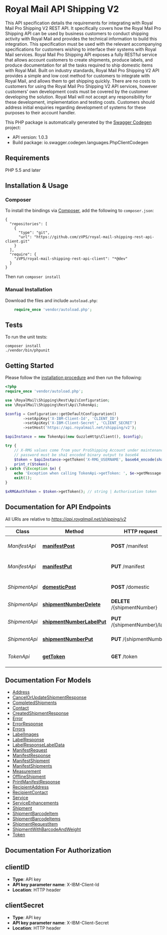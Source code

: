 # Royal Mail API Shipping V2
This API specification details the requirements for integrating with Royal Mail Pro Shipping V2 REST API. It specifically covers how the Royal Mail Pro Shipping API can be used by business customers to conduct shipping activity with Royal Mail and provides the technical information to build this integration. This specification must be used with the relevant accompanying specifications for customers wishing to interface their systems with Royal Mail services.  Royal Mail Pro Shipping API exposes a fully RESTful service that allows account customers to create shipments, produce labels, and produce documentation for all the tasks required to ship domestic items with Royal Mail. Built on industry standards, Royal Mail Pro Shipping V2 API provides a simple and low cost method for customers to integrate with Royal Mail, and allows them to get shipping quickly.  There are no costs to customers for using the Royal Mail Pro Shipping V2 API services, however customers’ own development costs must be covered by the customer developing the solution. Royal Mail will not accept any responsibility for these development, implementation and testing costs. Customers should address initial enquiries regarding development of systems for these purposes to their account handler.

This PHP package is automatically generated by the [Swagger Codegen](https://github.com/swagger-api/swagger-codegen) project:

- API version: 1.0.3
- Build package: io.swagger.codegen.languages.PhpClientCodegen

## Requirements

PHP 5.5 and later

## Installation & Usage
### Composer

To install the bindings via [Composer](http://getcomposer.org/), add the following to `composer.json`:

```
{
  "repositories": [
    {
      "type": "git",
      "url": "https://github.com/zVPS/royal-mail-shipping-rest-api-client.git"
    }
  ],
  "require": {
    "zVPS/royal-mail-shipping-rest-api-client": "*@dev"
  }
}
```

Then run `composer install`

### Manual Installation

Download the files and include `autoload.php`:

```php
    require_once 'vendor/autoload.php';
```

## Tests

To run the unit tests:

```
composer install
./vendor/bin/phpunit
```

## Getting Started

Please follow the [installation procedure](#installation--usage) and then run the following:

```php
<?php
require_once 'vendor/autoload.php';

use \RoyalMail\Shipping\Rest\Api\Configuration;
use \RoyalMail\Shipping\Rest\Api\TokenApi;

$config = Configuration::getDefaultConfiguration()
        ->setApiKey('X-IBM-Client-Id', 'CLIENT_ID')
        ->setApiKey('X-IBM-Client-Secret', 'CLIENT_SECRET')
        ->setHost('https://api.royalmail.net/shipping/v2');

$apiInstance = new TokenApi(new GuzzleHttp\Client(), $config);

try {
    // X-RMG values come from your ProShipping Account under maintenance->posting locations->api security
    // password must be sha1 encoded binary output to base64
    $token = $apiInstance->getToken('X-RMG_USERNAME', base64_encode(sha1('X-RMG_PASSWORD', true))); 
    print_r($token);
} catch (\Exception $e) {
    echo 'Exception when calling TokenApi->getToken: ', $e->getMessage(), PHP_EOL;
    exit(1);
}

$xRMGAuthToken = $token->getToken(); // string | Authorisation token
```

## Documentation for API Endpoints

All URIs are relative to *https://api.royalmail.net/shipping/v2*

Class | Method | HTTP request | Description
------------ | ------------- | ------------- | -------------
*ManifestApi* | [**manifestPost**](docs/Api/ManifestApi.md#manifestpost) | **POST** /manifest | Create shipping manifest.
*ManifestApi* | [**manifestPut**](docs/Api/ManifestApi.md#manifestput) | **PUT** /manifest | Create manifest label.
*ShipmentApi* | [**domesticPost**](docs/Api/ShipmentApi.md#domesticpost) | **POST** /domestic | Operation to create a shipment
*ShipmentApi* | [**shipmentNumberDelete**](docs/Api/ShipmentApi.md#shipmentnumberdelete) | **DELETE** /{shipmentNumber} | Cancel a shipment.
*ShipmentApi* | [**shipmentNumberLabelPut**](docs/Api/ShipmentApi.md#shipmentnumberlabelput) | **PUT** /{shipmentNumber}/label | Create shipment label.
*ShipmentApi* | [**shipmentNumberPut**](docs/Api/ShipmentApi.md#shipmentnumberput) | **PUT** /{shipmentNumber} | Update a shipment.
*TokenApi* | [**getToken**](docs/Api/TokenApi.md#gettoken) | **GET** /token | Method to get a JWT token


## Documentation For Models

 - [Address](docs/Model/Address.md)
 - [CancelOrUpdateShipmentResponse](docs/Model/CancelOrUpdateShipmentResponse.md)
 - [CompletedShipments](docs/Model/CompletedShipments.md)
 - [Contact](docs/Model/Contact.md)
 - [CreatedShipmentResponse](docs/Model/CreatedShipmentResponse.md)
 - [Error](docs/Model/Error.md)
 - [ErrorResponse](docs/Model/ErrorResponse.md)
 - [Errors](docs/Model/Errors.md)
 - [LabelImages](docs/Model/LabelImages.md)
 - [LabelResponse](docs/Model/LabelResponse.md)
 - [LabelResponseLabelData](docs/Model/LabelResponseLabelData.md)
 - [ManifestRequest](docs/Model/ManifestRequest.md)
 - [ManifestResponse](docs/Model/ManifestResponse.md)
 - [ManifestShipment](docs/Model/ManifestShipment.md)
 - [ManifestShipments](docs/Model/ManifestShipments.md)
 - [Measurement](docs/Model/Measurement.md)
 - [OfflineShipment](docs/Model/OfflineShipment.md)
 - [PrintManifestResponse](docs/Model/PrintManifestResponse.md)
 - [RecipientAddress](docs/Model/RecipientAddress.md)
 - [RecipientContact](docs/Model/RecipientContact.md)
 - [Service](docs/Model/Service.md)
 - [ServiceEnhancements](docs/Model/ServiceEnhancements.md)
 - [Shipment](docs/Model/Shipment.md)
 - [ShipmentBarcodeItem](docs/Model/ShipmentBarcodeItem.md)
 - [ShipmentBarcodeItems](docs/Model/ShipmentBarcodeItems.md)
 - [ShipmentRequestItem](docs/Model/ShipmentRequestItem.md)
 - [ShipmentWithBarcodeAndWeight](docs/Model/ShipmentWithBarcodeAndWeight.md)
 - [Token](docs/Model/Token.md)


## Documentation For Authorization


## clientID

- **Type**: API key
- **API key parameter name**: X-IBM-Client-Id
- **Location**: HTTP header

## clientSecret

- **Type**: API key
- **API key parameter name**: X-IBM-Client-Secret
- **Location**: HTTP header
